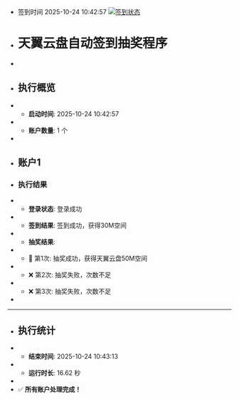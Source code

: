 - 签到时间 2025-10-24 10:42:57 [![签到状态](https://github.com/Tapuach/189pan/actions/workflows/main.yml/badge.svg?branch=main)](https://github.com/Tapuach/189pan/actions/workflows/main.yml)
- # 天翼云盘自动签到抽奖程序
- 
- ## 执行概览
- - **启动时间**: 2025-10-24 10:42:57
- - **账户数量**: 1 个
- 
- ## 账户1
- ### 执行结果
- - **登录状态**: 登录成功
- - **签到结果**: 签到成功，获得30M空间
- - **抽奖结果**:
-   - 🎉 第1次: 抽奖成功，获得天翼云盘50M空间
-   - ❌ 第2次: 抽奖失败，次数不足
-   - ❌ 第3次: 抽奖失败，次数不足
- 
- ---
- ## 执行统计
- - **结束时间**: 2025-10-24 10:43:13
- - **运行时长**: 16.62 秒
- 
- ✅ **所有账户处理完成！**
